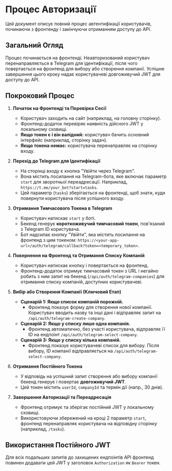 # Процес Авторизації

Цей документ описує повний процес автентифікації користувачів, починаючи з фронтенду і закінчуючи отриманням доступу до API.

## Загальний Огляд

Процес починається на фронтенді. Неавторизований користувач перенаправляється в Telegram для ідентифікації, після чого повертається на фронтенд для вибору або створення компанії. Успішне завершення цього кроку надає користувачеві довгоживучий JWT для доступу до API.

## Покроковий Процес

1.  **Початок на Фронтенді та Перевірка Сесії**

    - Користувач заходить на сайт (наприклад, на головну сторінку).
    - Фронтенд-додаток перевіряє наявність дійсного JWT у локальному сховищі.
    - **Якщо токен є і він валідний:** користувач бачить основний інтерфейс (наприклад, сторінку задач).
    - **Якщо токена немає:** користувача перенаправляє на сторінку входу.

2.  **Перехід до Telegram для Ідентифікації**

    - На сторінці входу є кнопка "Увійти через Telegram".
    - Вона містить посилання на Telegram-бота, яке включає параметр `start` для зворотньої переадресації. Наприклад, `https://t.me/your_bot?start=tasks`.
    - Цей параметр (`tasks`) зберігається на фронтенді, щоб знати, куди повернути користувача після успішного входу.

3.  **Отримання Тимчасового Токена в Telegram**

    - Користувач натискає `start` у боті.
    - Бекенд генерує **короткоживучий тимчасовий токен**, пов'язаний з Telegram ID користувача.
    - Бот надсилає кнопку "Увійти", яка містить посилання на фронтенд з цим токеном: `https://<your-app-url>/auth/telegram/callback?token=<temporary_token>`.

4.  **Повернення на Фронтенд та Отримання Списку Компаній**

    - Користувач натискає кнопку і повертається на фронтенд.
    - Фронтенд-додаток отримує тимчасовий токен з URL і негайно робить з ним запит на бекенд (`/api/auth/telegram-companies`) для отримання списку компаній, доступних користувачеві.

5.  **Вибір або Створення Компанії (Ключовий Етап)**

    - **Сценарій 1: Якщо список компаній порожній.**
        - Фронтенд показує форму для створення нової компанії. Користувач вводить назву та інші дані і відправляє запит на `/api/auth/telegram-create-company`.
    - **Сценарій 2: Якщо у списку лише одна компанія.**
        - Фронтенд автоматично, без участі користувача, відправляє її ID на ендпоінт `/api/auth/telegram-select-company`.
    - **Сценарій 3: Якщо у списку кілька компаній.**
        - Фронтенд показує користувачеві список для вибору. Після вибору, ID компанії відправляється на `/api/auth/telegram-select-company`.

6.  **Отримання Постійного Токена**

    - У відповідь на успішний запит створення або вибору компанії бекенд генерує і повертає **довгоживучий JWT**.
    - Цей токен містить `userId`, `companyId` та термін дії (напр., 30 днів).

7.  **Завершення Авторизації та Переадресація**

    - Фронтенд отримує та зберігає постійний JWT у локальному сховищі.
    - Використовуючи збережений на кроці 2 параметр `start`, фронтенд перенаправляє користувача на відповідну сторінку (наприклад, `/tasks`).

## Використання Постійного JWT

Для всіх подальших запитів до захищених ендпоінтів API фронтенд повинен додавати цей JWT у заголовок `Authorization` як `Bearer` токен.